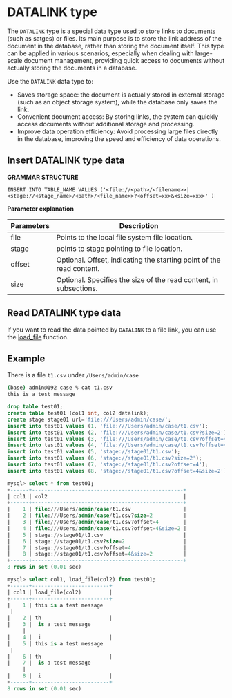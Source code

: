 # DATALINK type

The `DATALINK` type is a special data type used to store links to documents (such as satges) or files. Its main purpose is to store the link address of the document in the database, rather than storing the document itself. This type can be applied in various scenarios, especially when dealing with large-scale document management, providing quick access to documents without actually storing the documents in a database.

Use the `DATALINK` data type to:

- Saves storage space: the document is actually stored in external storage (such as an object storage system), while the database only saves the link.
- Convenient document access: By storing links, the system can quickly access documents without additional storage and processing.
- Improve data operation efficiency: Avoid processing large files directly in the database, improving the speed and efficiency of data operations.

## Insert DATALINK type data

**GRAMMAR STRUCTURE**

```
INSERT INTO TABLE_NAME VALUES ('<file://<path>/<filename>>|<stage://<stage_name>/<path>/<file_name>>?<offset=xx>&<size=xxx>' )
```

**Parameter explanation**

| Parameters | Description |
| ----| ----|
| file | Points to the local file system file location. |
| stage | points to stage pointing to file location. |
| offset | Optional. Offset, indicating the starting point of the read content. |
| size | Optional. Specifies the size of the read content, in subsections. |

## Read DATALINK type data

If you want to read the data pointed by `DATALINK` to a file link, you can use the [load_file](../../Reference/Functions-and-Operators/Other/load_file.md) function.

## Example

There is a file `t1.csv` under `/Users/admin/case`

```bash
(base) admin@192 case % cat t1.csv 
this is a test message
```

```sql
drop table test01;
create table test01 (col1 int, col2 datalink);
create stage stage01 url='file:///Users/admin/case/';
insert into test01 values (1, 'file:///Users/admin/case/t1.csv');
insert into test01 values (2, 'file:///Users/admin/case/t1.csv?size=2');
insert into test01 values (3, 'file:///Users/admin/case/t1.csv?offset=4');
insert into test01 values (4, 'file:///Users/admin/case/t1.csv?offset=4&size=2');
insert into test01 values (5, 'stage://stage01/t1.csv');
insert into test01 values (6, 'stage://stage01/t1.csv?size=2');
insert into test01 values (7, 'stage://stage01/t1.csv?offset=4');
insert into test01 values (8, 'stage://stage01/t1.csv?offset=4&size=2');

mysql> select * from test01;
+------+-------------------------------------------------+
| col1 | col2                                            |
+------+-------------------------------------------------+
|    1 | file:///Users/admin/case/t1.csv                 |
|    2 | file:///Users/admin/case/t1.csv?size=2          |
|    3 | file:///Users/admin/case/t1.csv?offset=4        |
|    4 | file:///Users/admin/case/t1.csv?offset=4&size=2 |
|    5 | stage://stage01/t1.csv                          |
|    6 | stage://stage01/t1.csv?size=2                   |
|    7 | stage://stage01/t1.csv?offset=4                 |
|    8 | stage://stage01/t1.csv?offset=4&size=2          |
+------+-------------------------------------------------+
8 rows in set (0.01 sec)

mysql> select col1, load_file(col2) from test01;
+------+-------------------------+
| col1 | load_file(col2)         |
+------+-------------------------+
|    1 | this is a test message
 |
|    2 | th                      |
|    3 |  is a test message
     |
|    4 |  i                      |
|    5 | this is a test message
 |
|    6 | th                      |
|    7 |  is a test message
     |
|    8 |  i                      |
+------+-------------------------+
8 rows in set (0.01 sec)
```